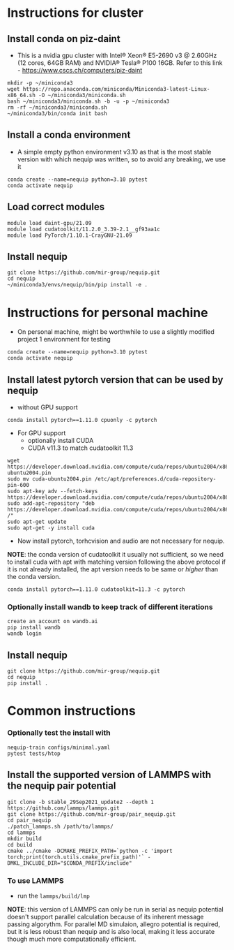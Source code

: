 # Instructions for cluster

## Install conda on piz-daint 
- This is a nvidia gpu cluster with Intel® Xeon® E5-2690 v3 @ 2.60GHz (12 cores, 64GB RAM) and NVIDIA® Tesla® P100 16GB. Refer to this link - https://www.cscs.ch/computers/piz-daint
```
mkdir -p ~/miniconda3
wget https://repo.anaconda.com/miniconda/Miniconda3-latest-Linux-x86_64.sh -O ~/miniconda3/miniconda.sh
bash ~/miniconda3/miniconda.sh -b -u -p ~/miniconda3
rm -rf ~/miniconda3/miniconda.sh
~/miniconda3/bin/conda init bash
```

## Install a conda environment
- A simple empty python environment v3.10 as that is the most stable version with which nequip was written, so to avoid any breaking, we use it
```
conda create --name=nequip python=3.10 pytest
conda activate nequip
```

## Load correct modules

```
module load daint-gpu/21.09
module load cudatoolkit/11.2.0_3.39-2.1__gf93aa1c
module load PyTorch/1.10.1-CrayGNU-21.09 

```

## Install nequip
```
git clone https://github.com/mir-group/nequip.git
cd nequip
~/miniconda3/envs/nequip/bin/pip install -e .
```

# Instructions for personal machine

- On personal machine, might be worthwhile to use a slightly modified project 1 environment for testing
```
conda create --name=nequip python=3.10 pytest
conda activate nequip
```

## Install latest pytorch version that can be used by nequip

- without GPU support
```
conda install pytorch==1.11.0 cpuonly -c pytorch
```

- For GPU support
   - optionally install CUDA
   - CUDA v11.3 to match cudatoolkit 11.3
```
wget https://developer.download.nvidia.com/compute/cuda/repos/ubuntu2004/x86_64/cuda-ubuntu2004.pin
sudo mv cuda-ubuntu2004.pin /etc/apt/preferences.d/cuda-repository-pin-600
sudo apt-key adv --fetch-keys https://developer.download.nvidia.com/compute/cuda/repos/ubuntu2004/x86_64/7fa2af80.pub
sudo add-apt-repository "deb https://developer.download.nvidia.com/compute/cuda/repos/ubuntu2004/x86_64/ /"
sudo apt-get update
sudo apt-get -y install cuda
```

- Now install pytorch, torhcvision and audio are not necessary for nequip.

**NOTE**: the conda version of cudatoolkit it usually not sufficient, so we need to install cuda with apt with matching version following the above protocol if it is not already installed, the apt version needs to be same or _higher_ than the conda version.
```
conda install pytorch==1.11.0 cudatoolkit=11.3 -c pytorch
```

### Optionally install wandb to keep track of different iterations
```
create an account on wandb.ai
pip install wandb
wandb login
```

## Install nequip
```
git clone https://github.com/mir-group/nequip.git
cd nequip
pip install .
```
# Common instructions

### Optionally test the install with
```
nequip-train configs/minimal.yaml
pytest tests/htop
```

## Install the supported version of LAMMPS with the nequip pair potential
```
git clone -b stable_29Sep2021_update2 --depth 1 https://github.com/lammps/lammps.git
git clone https://github.com/mir-group/pair_nequip.git
cd pair_nequip
./patch_lammps.sh /path/to/lammps/
cd lammps
mkdir build
cd build
cmake ../cmake -DCMAKE_PREFIX_PATH=`python -c 'import torch;print(torch.utils.cmake_prefix_path)'` -DMKL_INCLUDE_DIR="$CONDA_PREFIX/include"
```

### To use LAMMPS
 - run the `lammps/build/lmp` 

**NOTE**: this version of LAMMPS can only be run in serial as nequip potential doesn't support parallel calculation because of its inherent message passing algorythm. For parallel MD simulaion, allegro potential is required, but it is less robust than nequip and is also local, making it less accurate though much more computationally efficient.